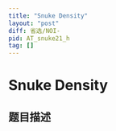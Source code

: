 ```yaml
---
title: "Snuke Density"
layout: "post"
diff: 省选/NOI-
pid: AT_snuke21_h
tag: []
---
```


# Snuke Density

## 题目描述

[problemUrl]: https://atcoder.jp/contests/snuke21/tasks/snuke21_h



